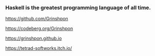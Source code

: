 ### Haskell is the greatest programming language of all time.

https://github.com/Grinshpon

https://codeberg.org/Grinshpon

https://grinshpon.github.io

https://tetrad-softworks.itch.io/
